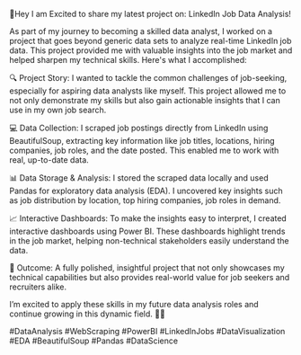 🚀Hey  I am Excited to share my latest project on: LinkedIn Job Data Analysis!

As part of my journey to becoming a skilled data analyst, I worked on a project that goes beyond generic data sets to analyze real-time LinkedIn job data. This project provided me with valuable insights into the job market and helped sharpen my technical skills. Here's what I accomplished:

🔍 Project Story: I wanted to tackle the common challenges of job-seeking, especially for aspiring data analysts like myself. This project allowed me to not only demonstrate my skills but also gain actionable insights that I can use in my own job search.

💻 Data Collection: I scraped job postings directly from LinkedIn using BeautifulSoup, extracting key information like job titles, locations, hiring companies, job roles, and the date posted. This enabled me to work with real, up-to-date data.

📊 Data Storage & Analysis: I stored the scraped data locally and used Pandas for exploratory data analysis (EDA). I uncovered key insights such as job distribution by location, top hiring companies, job roles in demand.

📈 Interactive Dashboards: To make the insights easy to interpret, I created interactive dashboards using Power BI. These dashboards highlight trends in the job market, helping non-technical stakeholders easily understand the data.

🌟 Outcome: A fully polished, insightful project that not only showcases my technical capabilities but also provides real-world value for job seekers and recruiters alike.

I’m excited to apply these skills in my future data analysis roles and continue growing in this dynamic field. 💼🔗

#DataAnalysis #WebScraping #PowerBI #LinkedInJobs #DataVisualization #EDA #BeautifulSoup #Pandas #DataScience
